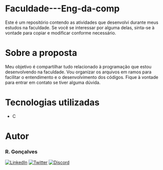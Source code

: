 # Faculdade---Eng-da-comp

Este é um repositório contendo as atividades que desenvolvi durante meus estudos na faculdade. Se você se interessar por alguma delas, sinta-se à vontade para copiar e modificar conforme necessário.

# Sobre a proposta

Meu objetivo é compartilhar tudo relacionado à programação que estou desenvolvendo na faculdade. Vou organizar os arquivos em ramos para facilitar o entendimento e o desenvolvimento dos códigos. Fique à vontade para entrar em contato se tiver alguma dúvida.

# Tecnologias utilizadas

- C

# Autor

### R. Gonçalves

[![LinkedIn](https://img.shields.io/badge/LinkedIn-0077B5?style=for-the-badge&logo=linkedin&logoColor=white)](https://www.linkedin.com/in/unic-ri/)
[![Twitter](https://img.shields.io/badge/Twitter-1DA1F2?style=for-the-badge&logo=twitter&logoColor=white)](https://twitter.com/unic_ri)
[![Discord](https://img.shields.io/badge/Discord-7289DA?style=for-the-badge&logo=discord&logoColor=white)](https://discord.com/users/210427541956198400)
